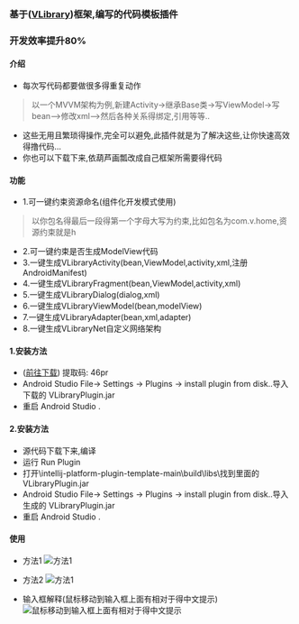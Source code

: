 ### 基于([VLibrary](https://github.com/oooo7777777/VLibrary))框架,编写的代码模板插件
### 开发效率提升80%

#### 介绍
- 每次写代码都要做很多得重复动作
> 以一个MVVM架构为例,新建Activity-&gt;继承Base类-&gt;写ViewModel-&gt;写bean--&gt;修改xml--&gt;然后各种关系得绑定,引用等等..
- 这些无用且繁琐得操作,完全可以避免,此插件就是为了解决这些,让你快速高效得撸代码...
- 你也可以下载下来,依葫芦画瓢改成自己框架所需要得代码


#### 功能
- 1.可一键约束资源命名(组件化开发模式使用)
> 以你包名得最后一段得第一个字母大写为约束,比如包名为com.v.home,资源约束就是h
- 2.可一键约束是否生成ModelView代码
- 3.一键生成VLibraryActivity(bean,ViewModel,activity,xml,注册AndroidManifest)
- 4.一键生成VLibraryFragment(bean,ViewModel,activity,xml)
- 5.一键生成VLibraryDialog(dialog,xml)
- 6.一键生成VLibraryViewModel(bean,modelView)
- 7.一键生成VLibraryAdapter(bean,xml,adapter)
- 8.一键生成VLibraryNet自定义网络架构




#### 1.安装方法
- ([前往下载](https://pan.baidu.com/s/1ujkoM_eX0u2BtRujVQ9z0g)) 提取码: 46pr
- Android Studio File-&gt; Settings -&gt; Plugins -&gt; install plugin from disk..导入下载的 VLibraryPlugin.jar
- 重启 Android Studio .

#### 2.安装方法
- 源代码下载下来,编译
- 运行 Run Plugin
- 打开\intellij-platform-plugin-template-main\build\libs\找到里面的VLibraryPlugin.jar
- Android Studio File-&gt; Settings -&gt; Plugins -&gt; install plugin from disk..导入生成的 VLibraryPlugin.jar
- 重启 Android Studio .




#### 使用

- 方法1
![方法1](https://images.gitee.com/uploads/images/2021/0329/140602_e76a4a49_699199.jpeg "Dingtalk_20210326175103.jpg")

- 方法2
![方法1](https://images.gitee.com/uploads/images/2021/0329/145118_fd8da60c_699199.jpeg "Dingtalk_20210329145047.jpg")

- 输入框解释(鼠标移动到输入框上面有相对于得中文提示)
![鼠标移动到输入框上面有相对于得中文提示](https://images.gitee.com/uploads/images/2021/0329/145519_47c73f7c_699199.jpeg "Dingtalk_20210329145503.jpg")